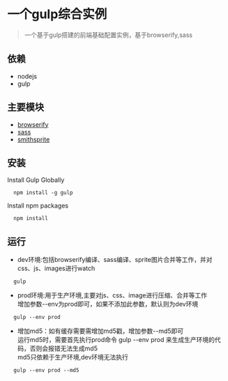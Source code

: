 一个gulp综合实例
==================================

> 一个基于gulp搭建的前端基础配置实例，基于browserify,sass

## 依赖
- nodejs
- gulp

## 主要模块
- [browserify](https://www.npmjs.com/package/browserify)
- [sass](https://www.npmjs.com/package/gulp-sass)
- [smithsprite](https://www.npmjs.com/package/gulp.spritesmith)

## 安装
Install Gulp Globally
```
  npm install -g gulp
```
Install npm packages
```
  npm install
```

## 运行
- dev环境:包括browserify编译、sass编译、sprite图片合并等工作，并对css、js、images进行watch
```
  gulp
```

- prod环境:用于生产环境,主要对js、css、image进行压缩、合并等工作  
增加参数--env为prod即可，如果不添加此参数，默认则为dev环境
```
  gulp --env prod
```

- 增加md5：如有缓存需要需增加md5戳，增加参数--md5即可  
运行md5时，需要首先执行prod命令 gulp --env prod 来生成生产环境的代码，否则会报错无法生成md5  
md5只依赖于生产环境,dev环境无法执行
```
  gulp --env prod --md5
```
